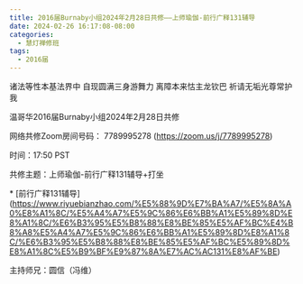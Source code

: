 ```yaml
---
title: 2016届Burnaby小组2024年2月28日共修——上师瑜伽-前行广释131辅导
date: 2024-02-26 16:17:08-08:00
categories:
  - 慧灯禅修班
tags:
  - 2016届
---
```

诸法等性本基法界中 自现圆满三身游舞力 离障本来怙主龙钦巴 祈请无垢光尊常护我



温哥华2016届Burnaby小组2024年2月28日共修



网络共修Zoom房间号码： 7789995278 (<https://zoom.us/j/7789995278>)



时间：17:50 PST



共修主题：上师瑜伽-前行广释131辅导+打坐

\* \[前行广释131辅导](https://www.riyuebianzhao.com/%E5%88%9D%E7%BA%A7/%E5%8A%A0%E8%A1%8C/%E5%A4%A7%E5%9C%86%E6%BB%A1%E5%89%8D%E8%A1%8C/%E6%B3%95%E5%B8%88%E8%BE%85%E5%AF%BC%E4%B8%A8%E5%A4%A7%E5%9C%86%E6%BB%A1%E5%89%8D%E8%A1%8C/%E6%B3%95%E5%B8%88%E8%BE%85%E5%AF%BC%E5%89%8D%E8%A1%8C%E5%B9%BF%E9%87%8A%E7%AC%AC131%E8%AF%BE)



主持师兄：圆信（冯维）
